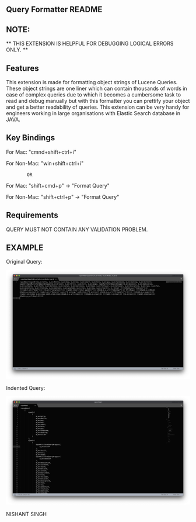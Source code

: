 ## Query Formatter README

## NOTE:
** THIS EXTENSION IS HELPFUL FOR DEBUGGING LOGICAL ERRORS ONLY. **

## Features
This extension is made for formatting object strings of Lucene Queries. These object strings are one liner
which can contain thousands of words in case of complex queries due to which it becomes a cumbersome task
to read and debug manually but with this formatter you can prettify your object and get a better readability
of queries. This extension can be very handy for engineers working in large organisations with Elastic Search database in JAVA.

## Key Bindings
For Mac:  "cmnd+shift+ctrl+i"

For Non-Mac: "win+shift+ctrl+i"

            OR

For Mac: "shift+cmd+p" -> "Format Query"

For Non-Mac: "shift+ctrl+p" -> "Format Query"


## Requirements
QUERY MUST NOT CONTAIN ANY VALIDATION PROBLEM.

## EXAMPLE

Original Query: 

![Preview](before.jpg)

Indented Query:

![Preview](after.jpg)

NISHANT SINGH
